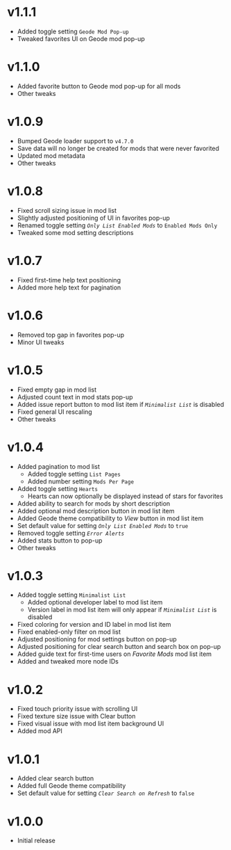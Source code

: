 # v1.1.1
- Added toggle setting `Geode Mod Pop-up`
- Tweaked favorites UI on Geode mod pop-up

# v1.1.0
- Added favorite button to Geode mod pop-up for all mods
- Other tweaks

# v1.0.9
- Bumped Geode loader support to `v4.7.0`
- Save data will no longer be created for mods that were never favorited
- Updated mod metadata
- Other tweaks

# v1.0.8
- Fixed scroll sizing issue in mod list
- Slightly adjusted positioning of UI in favorites pop-up
- Renamed toggle setting *`Only List Enabled Mods`* to `Enabled Mods Only`
- Tweaked some mod setting descriptions

# v1.0.7
- Fixed first-time help text positioning
- Added more help text for pagination

# v1.0.6
- Removed top gap in favorites pop-up
- Minor UI tweaks

# v1.0.5
- Fixed empty gap in mod list
- Adjusted count text in mod stats pop-up
- Added issue report button to mod list item if *`Minimalist List`* is disabled
- Fixed general UI rescaling
- Other tweaks

# v1.0.4
- Added pagination to mod list
  - Added toggle setting `List Pages`
  - Added number setting `Mods Per Page`
- Added toggle setting `Hearts`
  - Hearts can now optionally be displayed instead of stars for favorites
- Added ability to search for mods by short description
- Added optional mod description button in mod list item
- Added Geode theme compatibility to *View* button in mod list item
- Set default value for setting *`Only List Enabled Mods`* to `true`
- Removed toggle setting *`Error Alerts`*
- Added stats button to pop-up
- Other tweaks

# v1.0.3
- Added toggle setting `Minimalist List`
  - Added optional developer label to mod list item
  - Version label in mod list item will only appear if *`Minimalist List`* is disabled
- Fixed coloring for version and ID label in mod list item
- Fixed enabled-only filter on mod list
- Adjusted positioning for mod settings button on pop-up
- Adjusted positioning for clear search button and search box on pop-up
- Added guide text for first-time users on *Favorite Mods* mod list item
- Added and tweaked more node IDs

# v1.0.2
- Fixed touch priority issue with scrolling UI
- Fixed texture size issue with Clear button
- Fixed visual issue with mod list item background UI
- Added mod API

# v1.0.1
- Added clear search button
- Added full Geode theme compatibility
- Set default value for setting *`Clear Search on Refresh`* to `false`

# v1.0.0
- Initial release